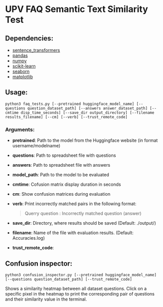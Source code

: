 # UPV FAQ Semantic Text Similarity Test

## Dependencies:

- [sentence_transformers](https://www.sbert.net/)
- [pandas](https://pandas.pydata.org)
- [numpy](https://numpy.org/install/)
- [scikit-learn](https://scikit-learn.org/stable/install.html)
- [seaborn](https://seaborn.pydata.org/installing.html)
- [matplotlib](https://matplotlib.org)

## Usage:

    python3 faq_tests.py [--pretrained huggingface_model_name] [--questions question_dataset_path] [--answers answer_dataset_path] [--cmtime disp_time_seconds] [--save_dir output_directory] [--filename results_filename] [--cm] [--verb] [--trust_remote_code]
  
### Arguments:

- **pretrained**: Path to the model from the Huggingface website (in format username/modelname)
  
- **questions**: Path to spreadsheet file with questions

- **answers**: Path to spreadsheet file with answers

- **model_path**: Path to the model to be evaluated

- **cmtime**: Cofusion matrix display duration in seconds

- **cm**: Show confusion matrices during evaluation

- **verb**: Print incorrectly matched pairs in the following format:

    > Querry question : Incorrectly matched question (answer)

- **save_dir**: Directory, where results should be saved (Default: ./output/)

- **filename**: Name of the file with evaluation results. (Default: Accuracies.log)
  
- **trust_remote_code**: 

## Confusion inspector:

    python3 confusion_inspector.py [--pretrained huggingface_model_name] [--questions question_dataset_path] [--trust_remote_code]

Shows a similarity heatmap between all dataset questions. Click on a specific pixel in the heatmap to print 
the corresponding pair of questions and their similarity value in the terminal.
